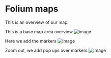 # Folium maps
This is an overview of our map 

This is a base map area overview 
![image](https://user-images.githubusercontent.com/127243987/226161121-ff671cfe-3495-4157-8cec-db451a027fcc.png)

Here we add the markers 
![image](https://user-images.githubusercontent.com/127243987/226161253-c99fe24e-7009-4222-9019-290d19c451fc.png)
 
Zoom out, we add pop ups over markers
![image](https://user-images.githubusercontent.com/127243987/226161298-d0fd1b34-56bb-4008-b608-72185ad43771.png)
